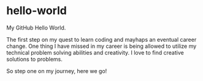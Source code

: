 # hello-world
My GitHub Hello World.

The first step on my quest to learn coding and mayhaps an eventual career change. 
One thing I have missed in my career is being allowed to utilize my technical problem solving abilities
and creativity. I love to find creative solutions to problems.

So step one on my journey, here we go!
